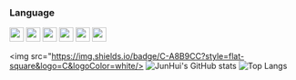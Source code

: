 
### Language

<p>
  <!-- C# 배지 -->
  <img src="https://img.shields.io/badge/C%23-239120?style=flat-square&logo=c-sharp&logoColor=white" height="25"/>
  <!-- C++ 배지 -->
  <img src="https://img.shields.io/badge/C++-00599C?style=flat-square&logo=c%2B%2B&logoColor=white" height="25"/>
  <!-- Java 배지 -->
  <img src="https://img.shields.io/badge/Java-007396?style=flat-square&logo=java&logoColor=white" height="25"/>
  <!-- C 배지 -->
  <img src="https://img.shields.io/badge/C-A8B9CC?style=flat-square&logo=c&logoColor=white" height="25"/>
  <!-- Python 배지 -->
  <img src="https://img.shields.io/badge/Python-3776AB?style=flat-square&logo=python&logoColor=white" height="25"/>
  <!-- Typescript 배지-->
  <img src="https://img.shields.io/badge/TypeScript-3178C6?style=flat-square&logo=typescript&logoColor=white" height="25"/>
</p>

<img src="https://img.shields.io/badge/C-A8B9CC?style=flat-square&logo=C&logoColor=white/>
![JunHui's GitHub stats](https://github-readme-stats.vercel.app/api?username=LimJunHui-dot&show_icons=true&theme=synthwave)
![Top Langs](https://github-readme-stats.vercel.app/api/top-langs/?username=LimJunHui-dot&layout=compact)
